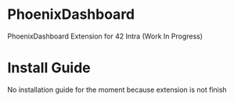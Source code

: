 # PhoenixDashboard
PhoenixDashboard Extension for 42 Intra (Work In Progress)

# Install Guide
No installation guide for the moment because extension is not finish
